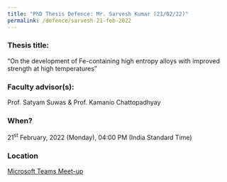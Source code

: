 ```yaml
---
title: "PhD Thesis Defence: Mr. Sarvesh Kumar (21/02/22)"
permalink: /defence/sarvesh-21-feb-2022
---
```

### Thesis title:
“On the development of Fe-containing high entropy alloys with improved strength at high temperatures” 

### Faculty advisor(s):
Prof. Satyam Suwas & Prof. Kamanio Chattopadhyay

### When?
21<sup>st</sup> February, 2022 (Monday), 04:00 PM (India Standard Time)

### Location
<a href="https://teams.microsoft.com/l/meetup-join/19%3ameeting_MDhiN2YwOTAtMjJmZC00ZTM1LTgwYWQtYzIzNDA2ZDZjYjY4%40thread.v2/0?context=%7b%22Tid%22%3a%226f15cd97-f6a7-41e3-b2c5-ad4193976476%22%2c%22Oid%22%3a%2286dab62c-3a58-4241-b1d7-7649f87c6ee0%22%7d" target="_blank">Microsoft Teams Meet-up</a>
